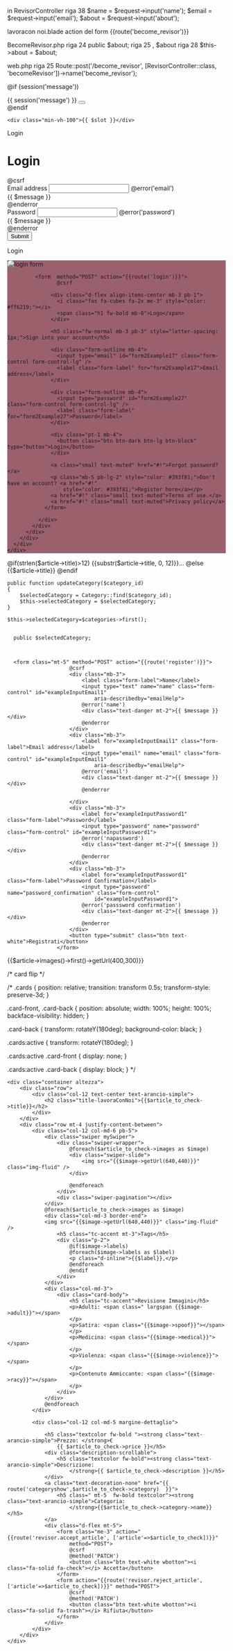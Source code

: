 in RevisorController riga 38
$name = $request->input('name');
    $email = $request->input('email');
    $about = $request->input('about');

lavoracon noi.blade action del form
{{route('become_revisor')}}

BecomeRevisor.php
riga 24 public $about;
riga 25 , $about
riga 28  $this->about = $about;

web.php riga 25
Route::post('/become_revisor', [RevisorController::class, 'becomeRevisor'])->name('become_revisor');



@if (session('message'))
    <div class="container">
        <div class="row">
            <div class="col-12 col-md-4 altezza position-absolute">
                <div class="alert alert-warning alert-dismissible fade show" role="alert">
                    {{ session('message') }}
                    <button type="button" class="btn-close" data-bs-dismiss="alert" aria-label="Close"></button>
                </div>
            </div>
        </div>
    </div>
    @endif
<x-nav />



    <div class="min-vh-100">{{ $slot }}</div>
    
<x-footer />


<x-layout>

<x-slot name="title">Login</x-slot>

<div class="container">
    <div class="row">
        <div class="col-12 altezza text-center">
            <h1>Login</h1>
        </div>
        <div class="row">
            <div class="col-12 mt-5">
                <form  method="POST" action="{{route('login')}}">
                    @csrf
                    <div class="mb-3">
                        <label for="exampleInputEmail1" class="form-label">Email address</label>
                        <input type="email" name="email" class="form-control" id="exampleInputEmail1"
                            aria-describedby="emailHelp">
                            @error('email')
                                <div class="text-danger mt-2">{{ $message }}</div>
                            @enderror
                    </div>
                    <div class="mb-3">
                        <label for="exampleInputPassword1" class="form-label">Password</label>
                        <input type="password" name="password" class="form-control" id="exampleInputPassword1">
                        @error('password')
                                <div class="text-danger mt-2">{{ $message }}</div>
                            @enderror
                    </div>
                    <button type="submit" class="btn text-white">Submit</button>
                </form>
            </div>
        </div>
    </div>
</div>

</x-layout>


<x-layout>

<x-slot name="title">Login</x-slot>
<section class="vh-100" style="background-color: #9A616D;">
  <div class="container py-5 h-100">
    <div class="row d-flex justify-content-center align-items-center h-100">
      <div class="col col-xl-10">
        <div class="card" style="border-radius: 1rem;">
          <div class="row g-0">
            <div class="col-md-6 col-lg-5 d-none d-md-block">
              <img src="https://mdbcdn.b-cdn.net/img/Photos/new-templates/bootstrap-login-form/img1.webp"
                alt="login form" class="img-fluid" style="border-radius: 1rem 0 0 1rem;" />
            </div>
            <div class="col-md-6 col-lg-7 d-flex align-items-center">
              <div class="card-body p-4 p-lg-5 text-black">

             <form  method="POST" action="{{route('login')}}">
                    @csrf

                  <div class="d-flex align-items-center mb-3 pb-1">
                    <i class="fas fa-cubes fa-2x me-3" style="color: #ff6219;"></i>
                    <span class="h1 fw-bold mb-0">Logo</span>
                  </div>

                  <h5 class="fw-normal mb-3 pb-3" style="letter-spacing: 1px;">Sign into your account</h5>

                  <div class="form-outline mb-4">
                    <input type="email" id="form2Example17" class="form-control form-control-lg" />
                    <label class="form-label" for="form2Example17">Email address</label>
                  </div>

                  <div class="form-outline mb-4">
                    <input type="password" id="form2Example27" class="form-control form-control-lg" />
                    <label class="form-label" for="form2Example27">Password</label>
                  </div>

                  <div class="pt-1 mb-4">
                    <button class="btn btn-dark btn-lg btn-block" type="button">Login</button>
                  </div>

                  <a class="small text-muted" href="#!">Forgot password?</a>
                  <p class="mb-5 pb-lg-2" style="color: #393f81;">Don't have an account? <a href="#!"
                      style="color: #393f81;">Register here</a></p>
                  <a href="#!" class="small text-muted">Terms of use.</a>
                  <a href="#!" class="small text-muted">Privacy policy</a>
                </form>

              </div>
            </div>
          </div>
        </div>
      </div>
    </div>
  </div>
</section>

</x-layout>

@if(strlen($article->title)>12)
                {{substr($article->title, 0, 12)}}...
                @else 
                {{$article->title}}
                @endif



    public function updateCategory($category_id)
    {
        $selectedCategory = Category::find($category_id);
        $this->selectedCategory = $selectedCategory;
    }

    $this->selectedCategory=$categories->first();


      public $selectedCategory;



      <form class="mt-5" method="POST" action="{{route('register')}}">
                        @csrf
                        <div class="mb-3">
                            <label class="form-label">Name</label>
                            <input type="text" name="name" class="form-control" id="exampleInputEmail1"
                                aria-describedby="emailHelp">
                            @error('name')
                            <div class="text-danger mt-2">{{ $message }}</div>
                            @enderror
                        </div>
                        <div class="mb-3">
                            <label for="exampleInputEmail1" class="form-label">Email address</label>
                            <input type="email" name="email" class="form-control" id="exampleInputEmail1"
                                aria-describedby="emailHelp">
                            @error('email')
                            <div class="text-danger mt-2">{{ $message }}</div>
                            @enderror

                        </div>
                        <div class="mb-3">
                            <label for="exampleInputPassword1" class="form-label">Password</label>
                            <input type="password" name="password" class="form-control" id="exampleInputPassword1">
                            @error('napassword')
                            <div class="text-danger mt-2">{{ $message }}</div>
                            @enderror
                        </div>
                        <div class="mb-3">
                            <label for="exampleInputPassword1" class="form-label">Password Confirmation</label>
                            <input type="password" name="password_confirmation" class="form-control"
                                id="exampleInputPassword1">
                            @error('passsword confirmation')
                            <div class="text-danger mt-2">{{ $message }}</div>
                            @enderror
                        </div>
                        <button type="submit" class="btn text-white">Registrati</button>
                    </form>


 

 {{$article->images()->first()->getUrl(400,300)}}






 /* card flip */

/* .cards {
  position: relative;
  transition: transform 0.5s;
  transform-style: preserve-3d;
}

.card-front,
.card-back {
  position: absolute;
  width: 100%;
  height: 100%;
  backface-visibility: hidden;
}

.card-back {
  transform: rotateY(180deg);
  background-color: black;
}

.cards:active {
  transform: rotateY(180deg);
}

.cards:active .card-front {
  display: none;
}

.cards:active .card-back {
  display: block;
} */







    <div class="container altezza">
        <div class="row">
            <div class="col-12 text-center text-arancio-simple">
                <h2 class="title-lavoraConNoi">{{$article_to_check->title}}</h2>
            </div>
        </div>
        <div class="row mt-4 justify-content-between">
            <div class="col-12 col-md-6 pb-5">
                <div class="swiper mySwiper">
                    <div class="swiper-wrapper">
                        @foreach($article_to_check->images as $image)
                        <div class="swiper-slide">
                            <img src="{{$image->getUrl(640,440)}}" class="img-fluid" />
                        </div>

                        @endforeach
                    </div>
                    <div class="swiper-pagination"></div>
                </div>
                @foreach($article_to_check->images as $image)
                <div class="col-md-3 border-end">
                <img src="{{$image->getUrl(640,440)}}" class="img-fluid" />
                    <h5 class="tc-accent mt-3">Tags</h5>
                    <div class="p-2">
                        @if($image->labels)
                        @foreach($image->labels as $label)
                        <p class="d-inline">{{$label}},</p>
                        @endforeach
                        @endif
                    </div>
                </div>
                <div class="col-md-3">
                    <div class="card-body">
                        <h5 class="tc-accent">Revisione Immagini</h5>
                        <p>Adulti: <span class=" largspan {{$image->adult}}"></span>
                        </p>
                        <p>Satira: <span class="{{$image->spoof}}"></span>
                        </p>
                        <p>Medicina: <span class="{{$image->medical}}"></span>
                        </p>
                        <p>Violenza: <span class="{{$image->violence}}"></span>
                        </p>
                        <p>Contenuto Ammiccante: <span class="{{$image->racy}}"></span>
                        </p>
                    </div>
                </div>
                @endforeach
            </div>

            <div class="col-12 col-md-5 margine-dettaglio">

                <h5 class="textcolor fw-bold "><strong class="text-arancio-simple">Prezzo: </strong>€
                    {{ $article_to_check->price }}</h5>
                <div class="description-scrollable">
                    <h5 class="textcolor fw-bold"><strong class="text-arancio-simple">Descrizione:
                        </strong>{{ $article_to_check->description }}</h5>
                </div>
                <a class="text-decoration-none" href="{{ route('categoryshow',$article_to_check->category)  }}">
                    <h5 class=" mt-5  fw-bold textcolor"><strong class="text-arancio-simple">Categoria:
                        </strong>{{$article_to_check->category->name}}</h5>
                </a>
                <div class="d-flex mt-5">
                    <form class="me-3" action="{{route('revisor.accept_article', ['article'=>$article_to_check])}}"
                        method="POST">
                        @csrf
                        @method('PATCH')
                        <button class="btn text-white wbotton"><i class="fa-solid fa-check"></i> Accetta</button>
                    </form>
                    <form action="{{route('revisor.reject_article', ['article'=>$article_to_check])}}" method="POST">
                        @csrf
                        @method('PATCH')
                        <button class="btn text-white wbotton"><i class="fa-solid fa-trash"></i> Rifiuta</button>
                    </form>
                </div>
            </div>
        </div>
    </div>






















        <div class="container-fluid">
        <div class="row">
            <div class="col-12">
                <h1 class="altezza text-center title-revisore">
                    {{$article_to_check ? 'Ecco l\'annuncio da revisionare' : 'Non ci sono annunci da revisionare'}}
                </h1>
            </div>
        </div>
    </div>
    @if($article_to_check)


    
    <div class="container mt-5 container-revisor">
    <td><button onclick="showImages()">Mostra Immagini</button></td>
      <td><button onclick="showInfo()">Mostra Informazioni</button></td>
      <table id="table-images" style="display: none;">
        @foreach($article_to_check->images as $image)
        <div class="row row-revisor mt-4">
                <div class="col-12 col-md-4 my-4 ">
                <img src="{{$image->getUrl(640,440)}}" class="img-fluid img-revisor" />
                </div>
                <div class="col-12 col-md-4 my-4">
                <h5 class="tc-accent text-center">Tags</h5>
                    <div class=" text-center" >
                        @if($image->labels)
                        @foreach($image->labels as $label)
                        <p class="d-inline">{{$label}},</p>
                        @endforeach
                        @endif
                    </div>
                </div>
                <div class="col-12 col-md-4 my-4 ">
                    <div class="card-body d-flex align-items-center flex-column ">
                        <h5 class="tc-accent">Revisione Immagini</h5>
                        <div class="padding-custom">
                        <p>Adulti: <span class=" largspan {{$image->adult}}"></span>
                        </p>
                        <p>Satira: <span class="{{$image->spoof}}"></span>
                        </p>
                        <p>Medicina: <span class="{{$image->medical}}"></span>
                        </p>
                        <p>Violenza: <span class="{{$image->violence}}"></span>
                        </p>
                        <p>Contenuto Ammiccante: <span class="{{$image->racy}}"></span>
                        </p>
                        </div>
                    </div>
                </div>
            </div>  
            @endforeach
        </table>
        <table id="table-info" style="display: none;">
            <h2>Descrizine</h2>
            <h2>Paragrafo</h2>

        </table>
    </div>


    @endif
    </div>









tabella java 

    <div class="container altezza">
    <div class="row">
    <button onclick="showImages()">Mostra Immagini</button>
<button onclick="showInfo()">Mostra Informazioni</button>

<!-- Table HTML -->
<table id="table-images" class="table">
  <thead>
    <tr>
      <th>Immagine</th>
      <th>Tags</th>
    </tr>
  </thead>
  <tbody>
    <tr>
      <td><img src="immagine1.jpg"></td>
      <td>Tag1, Tag2, Tag3</td>
    </tr>
    <tr>
      <td><img src="immagine2.jpg"></td>
      <td>Tag4, Tag5, Tag6</td>
    </tr>
  </tbody>
</table>

<table id="table-info" class="table">
  <thead>
    <tr>
      <th>Informazioni</th>
    </tr>
  </thead>
  <tbody>
    <tr>
      <td>Descrizione dell'immagine 1</td>
    </tr>
    <tr>
      <td>Descrizione dell'immagine 2</td>
    </tr>
  </tbody>
</table>
    </div>
</div>



//   const tableImg = document.getElementById("table-images");
//   const tableDes = document.getElementById("table-info");

//   function showImages() {
//     tableImg.classList.toggle('d-none');
//   }

//   function showInfo() {
//     tableDes.classList.toggle('d-none');
//   }













    <div class="container-fluid">
        <div class="row">
            <div class="col-12">
                <h1 class="altezza text-center title-revisor">
                    {{$article_to_check ? 'Ecco l\'annuncio da revisionare' : 'Non ci sono annunci da revisionare'}}
                </h1>
            </div>
        </div>
    </div>
    @if($article_to_check)
    <div class="container mt-5 container-revisor">
        @foreach($article_to_check->images as $image)
        <div class="row row-revisor mt-4">
                <div class="col-12 col-md-4 my-4 ">
                <img src="{{$image->getUrl(640,440)}}" class="img-fluid img-revisor" />
                </div>
                <div class="col-12 col-md-4 my-4">
                <h5 class="tc-accent text-center text-arancio-simple">Tags</h5>
                    <div class=" text-center" >
                        @if($image->labels)
                        @foreach($image->labels as $label)
                        <p class="d-inline">{{$label}},</p>
                        @endforeach
                        @endif
                    </div>
                </div>
                <div class="col-12 col-md-4 my-4 ">
                    <div class="card-body d-flex align-items-center flex-column ">
                        <h5 class="tc-accent text-arancio-simple">Revisione Immagini</h5>
                        <div class="padding-custom">
                        <p>Adulti: <span class=" largspan {{$image->adult}}"></span>
                        </p>
                        <p>Satira: <span class="{{$image->spoof}}"></span>
                        </p>
                        <p>Medicina: <span class="{{$image->medical}}"></span>
                        </p>
                        <p>Violenza: <span class="{{$image->violence}}"></span>
                        </p>
                        <p>Contenuto Ammiccante: <span class="{{$image->racy}}"></span>
                        </p>
                        </div>
                    </div>
                </div>
            </div>  
            @endforeach
        <div class="row row row-revisor mt-4">
            <div class="row">
            <div class="col col-12 col-md-4 my-4 text-center">
            <h4 class="text-arancio-simple">Titolo</h4>
            <p class="textcolor fs-5">{{$article_to_check->title}}</p>  
            </div>
            <div class="col col-12 col-md-4 my-4 text-center ">
            <h4 class="text-arancio-simple">Prezzo</h4>
            <p class="textcolor fs-5">{{$article_to_check->price}}€</p>    
            </div>
            <div class="col col-12 col-md-4 my-4 text-center ">
            <h4 class="text-arancio-simple">categoria</h4>
            <p class="textcolor fs-5">{{$article_to_check->category->name}}</p>    
            </div>
            </div>
            <div class="row">
            <div class="col-12 my-4 text-center ">
            <h4 class="text-arancio-simple">Descrizione</h4>
            <div class="description-scrollable">
            <p class="textcolor fs-5">{{ $article_to_check->description }}</p> 
            </div>   
            </div>
            </div>

        </div>

        <div class="row justify-content-center">
            <div class="col-12 d-flex justify-content-center">
            <div class="d-flex mt-5">
                    <form class="mx-4" action="{{route('revisor.accept_article', ['article'=>$article_to_check])}}"
                        method="POST">
                        @csrf
                        @method('PATCH')
                        <button class="btn text-white wbotton"><i class="fa-solid fa-check"></i> Accetta</button>
                    </form>
                    <form class="mx-4" action="{{route('revisor.reject_article', ['article'=>$article_to_check])}}" method="POST">
                        @csrf
                        @method('PATCH')
                        <button class="btn text-white wbotton"><i class="fa-solid fa-trash"></i> Rifiuta</button>
                    </form>
                </div>
            </div>
        </div>
    </div>


    @endif
    </div>